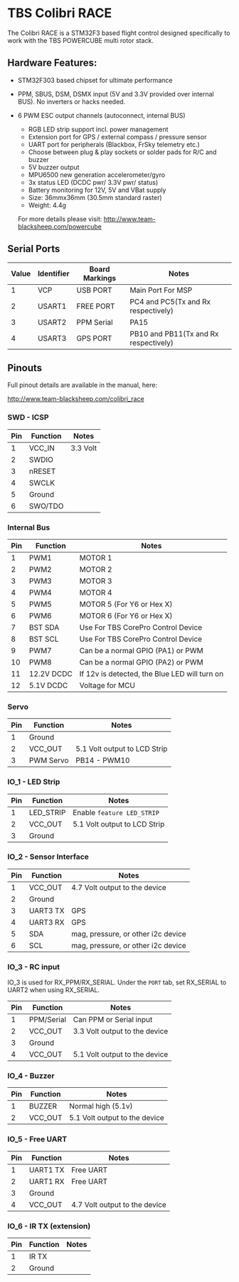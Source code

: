 # TBS Colibri RACE

The Colibri RACE is a STM32F3 based flight control designed specifically to work with the TBS POWERCUBE multi rotor stack.

## Hardware Features:

- STM32F303 based chipset for ultimate performance
- PPM, SBUS, DSM, DSMX input (5V and 3.3V provided over internal BUS). No inverters or hacks needed.
- 6 PWM ESC output channels (autoconnect, internal BUS)

  - RGB LED strip support incl. power management
  - Extension port for GPS / external compass / pressure sensor
  - UART port for peripherals (Blackbox, FrSky telemetry etc.)
  - Choose between plug & play sockets or solder pads for R/C and buzzer
  - 5V buzzer output
  - MPU6500 new generation accelerometer/gyro
  - 3x status LED (DCDC pwr/ 3.3V pwr/ status)
  - Battery monitoring for 12V, 5V and VBat supply
  - Size: 36mmx36mm (30.5mm standard raster)
  - Weight: 4.4g

  For more details please visit:
  http://www.team-blacksheep.com/powercube

## Serial Ports

| Value | Identifier | Board Markings | Notes                                 |
| ----- | ---------- | -------------- | ------------------------------------- |
| 1     | VCP        | USB PORT       | Main Port For MSP                     |
| 2     | USART1     | FREE PORT      | PC4 and PC5(Tx and Rx respectively)   |
| 3     | USART2     | PPM Serial     | PA15                                  |
| 4     | USART3     | GPS PORT       | PB10 and PB11(Tx and Rx respectively) |

## Pinouts

Full pinout details are available in the manual, here:

http://www.team-blacksheep.com/colibri_race

### SWD - ICSP

| Pin | Function | Notes    |
| --- | -------- | -------- |
| 1   | VCC_IN   | 3.3 Volt |
| 2   | SWDIO    |          |
| 3   | nRESET   |          |
| 4   | SWCLK    |          |
| 5   | Ground   |          |
| 6   | SWO/TDO  |          |

### Internal Bus

| Pin | Function   | Notes                                         |
| --- | ---------- | --------------------------------------------- |
| 1   | PWM1       | MOTOR 1                                       |
| 2   | PWM2       | MOTOR 2                                       |
| 3   | PWM3       | MOTOR 3                                       |
| 4   | PWM4       | MOTOR 4                                       |
| 5   | PWM5       | MOTOR 5 (For Y6 or Hex X)                     |
| 6   | PWM6       | MOTOR 6 (For Y6 or Hex X)                     |
| 7   | BST SDA    | Use For TBS CorePro Control Device            |
| 8   | BST SCL    | Use For TBS CorePro Control Device            |
| 9   | PWM7       | Can be a normal GPIO (PA1) or PWM             |
| 10  | PWM8       | Can be a normal GPIO (PA2) or PWM             |
| 11  | 12.2V DCDC | If 12v is detected, the Blue LED will turn on |
| 12  | 5.1V DCDC  | Voltage for MCU                               |

### Servo

| Pin | Function  | Notes                        |
| --- | --------- | ---------------------------- |
| 1   | Ground    |                              |
| 2   | VCC_OUT   | 5.1 Volt output to LCD Strip |
| 3   | PWM Servo | PB14 - PWM10                 |

### IO_1 - LED Strip

| Pin | Function  | Notes                        |
| --- | --------- | ---------------------------- |
| 1   | LED_STRIP | Enable `feature LED_STRIP`   |
| 2   | VCC_OUT   | 5.1 Volt output to LCD Strip |
| 3   | Ground    |                              |

### IO_2 - Sensor Interface

| Pin | Function | Notes                              |
| --- | -------- | ---------------------------------- |
| 1   | VCC_OUT  | 4.7 Volt output to the device      |
| 2   | Ground   |                                    |
| 3   | UART3 TX | GPS                                |
| 4   | UART3 RX | GPS                                |
| 5   | SDA      | mag, pressure, or other i2c device |
| 6   | SCL      | mag, pressure, or other i2c device |

### IO_3 - RC input

IO_3 is used for RX_PPM/RX_SERIAL. Under the `PORT` tab, set RX_SERIAL to UART2 when using RX_SERIAL.

| Pin | Function   | Notes                         |
| --- | ---------- | ----------------------------- |
| 1   | PPM/Serial | Can PPM or Serial input       |
| 2   | VCC_OUT    | 3.3 Volt output to the device |
| 3   | Ground     |                               |
| 4   | VCC_OUT    | 5.1 Volt output to the device |

### IO_4 - Buzzer

| Pin | Function | Notes                         |
| --- | -------- | ----------------------------- |
| 1   | BUZZER   | Normal high (5.1v)            |
| 2   | VCC_OUT  | 5.1 Volt output to the device |

### IO_5 - Free UART

| Pin | Function | Notes                         |
| --- | -------- | ----------------------------- |
| 1   | UART1 TX | Free UART                     |
| 2   | UART1 RX | Free UART                     |
| 3   | Ground   |                               |
| 4   | VCC_OUT  | 4.7 Volt output to the device |

### IO_6 - IR TX (extension)

| Pin | Function | Notes |
| --- | -------- | ----- |
| 1   | IR TX    |       |
| 2   | Ground   |       |
